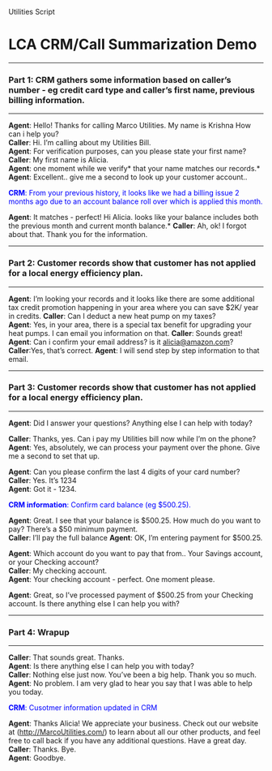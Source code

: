 Utilities Script

# LCA CRM/Call Summarization Demo

***
### Part 1: CRM gathers some information based on caller’s number - eg credit card type and caller’s first name, previous billing information.      
***

**Agent**: Hello! Thanks for calling Marco Utilities. My name is Krishna How can i help you?  
**Caller**: Hi. I’m calling about my Utilities Bill.    
**Agent**: For verification purposes, can you please state your first name?  
**Caller**: My first name is Alicia.   
**Agent**: one moment while we verify* that your name matches our records.* 
**Agent**: Excellent.. give me a second to look up your customer account..    
  
<span style="color:blue">**CRM**: From your previous history, it looks like we had a billing issue 2 months ago due to an account balance roll over which is applied this month. </span>
 
**Agent**:  It matches - perfect! Hi Alicia. looks like your balance includes both the previous month and current month balance.*
**Caller**: Ah, ok! I forgot about that. Thank you for the information.  

***
### Part 2: Customer records show that customer has not applied for a local energy efficiency plan. 
***
**Agent**:  I’m looking your records and it looks like there are some additional tax credit promotion happening in your area where you can save $2K/ year in credits. 
**Caller**: Can I deduct a new heat pump on my taxes?  
**Agent**:  Yes, in your area, there is a special tax benefit for upgrading your heat pumps. I can email you information on that.
**Caller**: Sounds great! 
**Agent**:  Can i confirm your email address? is it alicia@amazon.com?   
**Caller**:Yes, that’s correct. 
**Agent**:  I will send step by step information to that email. 

***
### Part 3: Customer records show that customer has not applied for a local energy efficiency plan. 
***

**Agent**: Did I answer your questions? Anything else I can help with today?  

**Caller**: Thanks, yes. Can i pay my Utilities bill now while I’m on the phone?  
**Agent**:  Yes, absolutely, we can process your payment over the phone. Give me a second to set that up.   


**Agent**: Can you please confirm the last 4 digits of your card number?  
**Caller**: Yes. It’s 1234  
**Agent**:  Got it - 1234.    
  
<span style="color:blue">**CRM information**: Confirm card balance (eg $500.25). 
  
**Agent**: Great. I see that your balance is $500.25. How much do you want to pay? There’s a $50 minimum payment.  
**Caller**: I’ll pay the full balance
**Agent**:  OK, I’m entering payment for $500.25.   
  
 
**Agent**: Which account do you want to pay that from.. Your Savings account, or your Checking account?  
**Caller**: My checking account.  
**Agent**:  Your checking account - perfect. One moment please.    
  
 
**Agent**: Great, so I’ve processed payment of $500.25 from your Checking account.  Is there anything else I can help you with?  


***
### Part 4: Wrapup
***

**Caller**: That sounds great. Thanks.  
**Agent**: Is there anything else I can help you with today?  
**Caller**: Nothing else just now. You’ve been a big help. Thank you so much.  
**Agent**: No problem. I am very glad to hear you say that I was able to help you today.   
  
<span style="color:blue">**CRM**: Cusotmer information updated in CRM</span>
  
**Agent**: Thanks Alicia! We appreciate your business. Check out our website at (http://MarcoUtilities.com/) to learn about all our other products, and feel free to call back if you have any additional questions. Have a great day.  
**Caller**: Thanks. Bye.  
**Agent**: Goodbye.  
  





 
